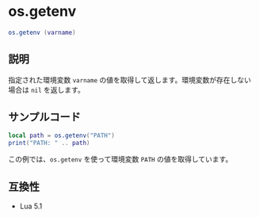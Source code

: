 # os.getenv

```lua
os.getenv (varname)
```

## 説明

指定された環境変数 `varname` の値を取得して返します。環境変数が存在しない場合は `nil` を返します。

## サンプルコード

```lua
local path = os.getenv("PATH")
print("PATH: " .. path)
```

この例では、`os.getenv` を使って環境変数 `PATH` の値を取得しています。

## 互換性

- Lua 5.1